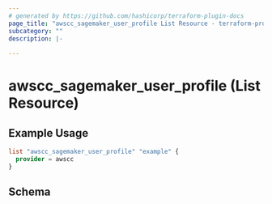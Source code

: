 ```yaml
---
# generated by https://github.com/hashicorp/terraform-plugin-docs
page_title: "awscc_sagemaker_user_profile List Resource - terraform-provider-awscc"
subcategory: ""
description: |-
  
---
```


# awscc_sagemaker_user_profile (List Resource)



## Example Usage

```terraform
list "awscc_sagemaker_user_profile" "example" {
  provider = awscc
}
```

<!-- schema generated by tfplugindocs -->
## Schema
